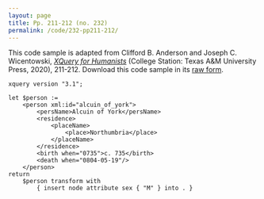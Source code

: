 ```yaml
---
layout: page
title: Pp. 211-212 (no. 232)
permalink: /code/232-pp211-212/
---
```


This code sample is adapted from Clifford B. Anderson and Joseph C. Wicentowski, 
[_XQuery for Humanists_](/) (College Station: Texas A&M University Press, 2020), 211-212. 
Download this code sample in its [raw form](/code/232-pp211-212/232-pp211-212.xq).

```xquery
xquery version "3.1";

let $person :=
    <person xml:id="alcuin_of_york">
        <persName>Alcuin of York</persName>
        <residence>
            <placeName>
                <place>Northumbria</place>
            </placeName>
        </residence>
        <birth when="0735">c. 735</birth>
        <death when="0804-05-19"/>
    </person>
return
    $person transform with 
        { insert node attribute sex { "M" } into . }
```  
